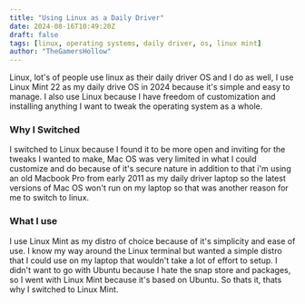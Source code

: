 ```yaml
---
title: "Using Linux as a Daily Driver"
date: 2024-08-16T10:49:20Z
draft: false
tags: [linux, operating systems, daily driver, os, linux mint]
author: "TheGamersHollow"
---
```


Linux, lot's of people use linux as their daily driver OS and I do as well, I use Linux Mint 22 as my daily drive OS in 2024 because it's simple and easy to manage. I also use Linux because I have freedom of customization and installing anything I want to tweak the operating system as a whole.

### Why I Switched

I switched to Linux because I found it to be more open and inviting for the tweaks I wanted to make, Mac OS was very limited in what I could customize and do because of it's secure nature in addition to that i'm using an old Macbook Pro from early 2011 as my daily driver laptop so the latest versions of Mac OS won't run on my laptop so that was another reason for me to switch to linux. 

### What I use

I use Linux Mint as my distro of choice because of it's simplicity and ease of use. I know my way around the Linux terminal but wanted a simple distro that I could use on my laptop that wouldn't take a lot of effort to setup. I didn't want to go with Ubuntu because I hate the snap store and packages, so I went with Linux Mint because it's based on Ubuntu. So thats it, thats why I switched to Linux Mint.
